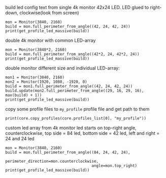 build led config text from single 4k monitor 42x24 LED.
LED glued to right-down, clockwise(look from screen)
```
mon = Monitor(3840, 2160)
build = mon.full_perimeter_from_angle((42, 24, 42, 24))
print(get_profile_led_massive(build))
```

double 4k monitor with common LED-array
```
mon = Monitor(3840*2, 2160)
build = mon.full_perimeter_from_angle((42*2, 24, 42*2, 24))
print(get_profile_led_massive(build))
```

double monitor different size and individual LED-array:
```
mon1 = Monitor(3840, 2160)
mon2 = Monitor(1920, 1080, -1920, 0)
build = mon1.full_perimeter_from_angle((42, 24, 42, 24))
build.update(mon2.full_perimeter_from_angle((29, 16, 29, 16), max(build) + 1))
print(get_profile_led_massive(build))
```

copy some profile files to `my_profile` profile file and get path to them
```
print(core.copy_profiles(core.profiles_list[0], "my_profile"))
```

custom led array from 4k monitor
led starts on top-right angle, counterclockwise, 
top side = 84 led, bottom side = 42 led, left and right = 24 and 24 led
```
mon = Monitor(3840, 2160)
build = mon.full_perimeter_from_angle((84, 24, 42, 24),
                                      perimeter_direction=mon.counterclockwise,
                                      angle=mon.top_right)
print(get_profile_led_massive(build))
```